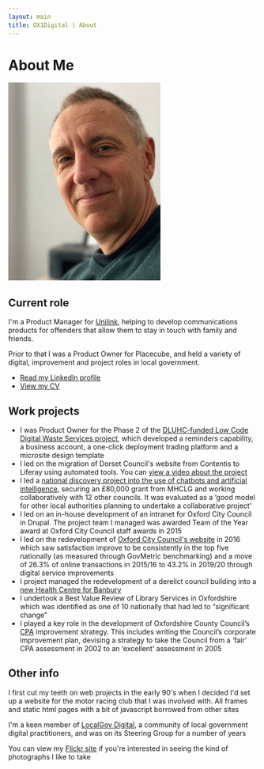 ```yaml
---
layout: main
title: OX1Digital | About
---
```


<div class="page-header">
  <h1>About Me</h1>
 </div>

![](/img/about.jpg)

## Current role

I'm a Product Manager for [Unilink](https://www.unilink.com/), helping to develop communications products for offenders that allow them to stay in touch with family and friends.

Prior to that I was a Product Owner for Placecube, and held a variety of digital, improvement and project roles in local government.

* [Read my LinkedIn profile](https://www.linkedin.com/in/neil-lawrence-digital/)
* [View my CV](https://standardresume.co/r/neil-lawrence)


## Work projects

* I was Product Owner for the Phase 2 of the [DLUHC-funded Low Code Digital Waste Services project](https://www.localdigital.gov.uk/funded-project/digital-waste-service/), which developed a reminders capability, a business account, a one-click deployment trading platform and a microsite design template
* I led on the migration of Dorset Council's website from Contentis to Liferay using automated tools. You can [view a video about the project](https://www.youtube.com/watch?v=GxywW-91wGI)
* I led a [national discovery project into the use of chatbots and artificial intelligence](https://localdigitalchatbots.github.io/about/), securing an £80,000 grant from MHCLG and working collaboratively with 12 other councils. It was evaluated as a ‘good model for other local authorities planning to undertake a collaborative project'
* I led on an in-house development of an intranet for Oxford City Council in Drupal. The project team I managed was awarded Team of the Year award at Oxford City Council staff awards in 2015
* I led on the redevelopment of [Oxford City Council's website](https://www.oxford.gov.uk) in 2016 which saw satisfaction improve to be consistently in the top five nationally (as measured through GovMetric benchmarking) and a move of 26.3% of online transactions in 2015/16 to 43.2% in 2019/20 through digital service improvements
* I project managed the redevelopment of a derelict council building into a [new Health Centre for Banbury](https://photos.app.goo.gl/um1jrWaxGgov27ks5)
* I undertook a Best Value Review of Library Services in Oxfordshire which was identified as one of 10 nationally that had led to “significant change”
* I played a key role in the development of Oxfordshire County Council’s [CPA](https://en.wikipedia.org/wiki/Comprehensive_Performance_Assessment) improvement strategy. This includes writing the Council’s corporate improvement plan, devising a strategy to take the Council from a ‘fair’ CPA assessment in 2002 to an ‘excellent’ assessment in 2005

## Other info
I first cut my teeth on web projects in the early 90's when I decided I'd set up a website for the motor racing club that I was involved with. All frames and static html pages with a bit of javascript borrowed from other sites

I'm a keen member of [LocalGov Digital](https://localgov.digital), a community of local government digital practitioners, and was on its Steering Group for a number of years

You can view my [Flickr site](https://www.flickr.com/photos/neillawrencephotography) if you're interested in seeing the kind of photographs I like to take
